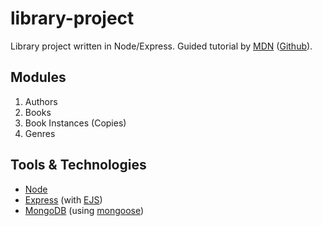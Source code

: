 # library-project
Library project written in Node/Express. Guided tutorial by [MDN](https://developer.mozilla.org/en-US/docs/Learn/Server-side/Express_Nodejs/Tutorial_local_library_website) ([Github](https://github.com/mdn/express-locallibrary-tutorial)).


## Modules

1. Authors
2. Books
3. Book Instances (Copies)
4. Genres

## Tools & Technologies

* [Node](https://nodejs.org/en)
* [Express](https://expressjs.com/) (with [EJS](https://ejs.co/))
* [MongoDB](https://www.mongodb.com/) (using [mongoose](https://github.com/Automattic/mongoose))
